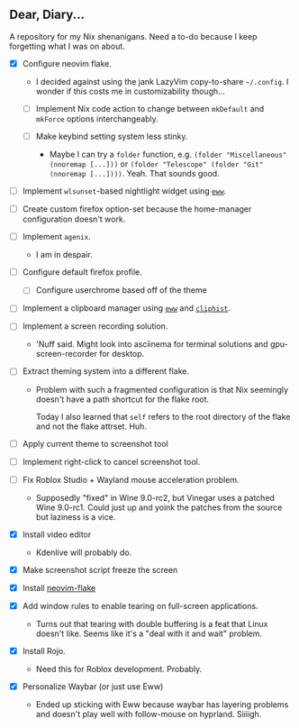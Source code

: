 ## Dear, Diary...

A repository for my Nix shenanigans.
Need a to-do because I keep forgetting
what I was on about.

- [x] Configure neovim flake.

  - I decided against using the jank
    LazyVim copy-to-share `~/.config`.
    I wonder if this costs me in customizability though...

  - [ ] Implement Nix code action to change between `mkDefault`
        and `mkForce` options interchangeably.

  - [ ] Make keybind setting system less stinky.
    - Maybe I can try a `folder` function, e.g.
      `(folder "Miscellaneous" (nnoremap [...]))` or `(folder "Telescope" (folder "Git" (nnoremap [...])))`.
      Yeah. That sounds good.

- [ ] Implement `wlsunset`-based nightlight widget
      using [`eww`](elkowar/eww).

- [ ] Create custom firefox option-set because
      the home-manager configuration doesn't work.

- [ ] Implement `agenix`.

  - I am in despair.

- [ ] Configure default firefox profile.

  - [ ] Configure userchrome based off of
        the theme

- [ ] Implement a clipboard manager using [`eww`](elkowar/eww)
      and [`cliphist`](sentriz/cliphist).

- [ ] Implement a screen recording solution.

  - 'Nuff said. Might look into asciinema for
    terminal solutions and gpu-screen-recorder
    for desktop.

- [ ] Extract theming system into a different
      flake.

  - Problem with such a fragmented configuration is that
    Nix seemingly doesn't have a path shortcut for the
    flake root.

    Today I also learned that `self` refers to the root
    directory of the flake and not the flake attrset. Huh.

- [ ] Apply current theme to screenshot tool

- [ ] Implement right-click to cancel screenshot tool.

- [ ] Fix Roblox Studio + Wayland mouse acceleration problem.

  - Supposedly "fixed" in Wine 9.0-rc2, but Vinegar uses a patched
    Wine 9.0-rc1. Could just up and yoink the patches from the source but
    laziness is a vice.

- [x] Install video editor

  - Kdenlive will probably do.

- [x] Make screenshot script freeze the screen

- [x] Install [neovim-flake](https://github.om/jordanisaacs/neovim-flake)

- [x] Add window rules to enable tearing on full-screen
      applications.

  - Turns out that tearing with double buffering is a feat
    that Linux doesn't like. Seems like it's a "deal with it and
    wait" problem.

- [x] Install Rojo.

  - Need this for Roblox development. Probably.

- [x] Personalize Waybar (or just use Eww)

  - Ended up sticking with Eww because waybar has
    layering problems and doesn't play well with follow-mouse
    on hyprland. Siiiigh.
